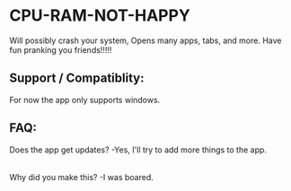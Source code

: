 # CPU-RAM-NOT-HAPPY
Will possibly crash your system, Opens many apps, tabs, and more.
Have fun pranking you friends!!!!!
## Support / Compatiblity:
For now the app only supports windows.
## FAQ:
Does the app get updates?
-Yes, I'll try to add more things to the app.
######

Why did you make this?
-I was boared.
